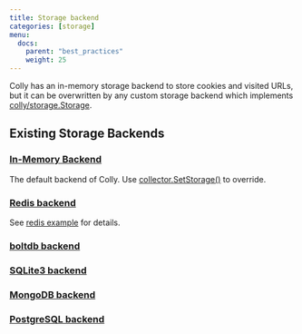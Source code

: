 ```yaml
---
title: Storage backend
categories: [storage]
menu:
  docs:
    parent: "best_practices"
    weight: 25
---
```


Colly has an in-memory storage backend to store cookies and visited URLs, but it can be overwritten by any custom storage backend which implements [colly/storage.Storage](https://godoc.org/github.com/gocolly/colly/storage#Storage).

## Existing Storage Backends

### [In-Memory Backend](https://godoc.org/github.com/gocolly/colly/storage#InMemoryStorage)

The default backend of Colly. Use [collector.SetStorage()](https://godoc.org/github.com/gocolly/colly#Collector.SetStorage) to override.

### [Redis backend](https://github.com/gocolly/redisstorage)

See [redis example](/docs/examples/redis_backend) for details.

### [boltdb backend](https://github.com/earlzo/colly-bolt-storage)

### [SQLite3 backend](https://github.com/velebak/colly-sqlite3-storage)

### [MongoDB backend](https://github.com/zolamk/colly-mongo-storage)

### [PostgreSQL backend](https://github.com/zolamk/colly-postgres-storage)
